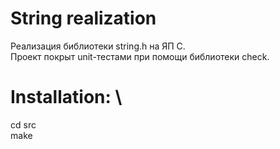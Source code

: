 # String realization
 
Реализация библиотеки string.h на ЯП С. \
Проект покрыт unit-тестами при помощи библиотеки check.

# Installation: \
cd src \
make
